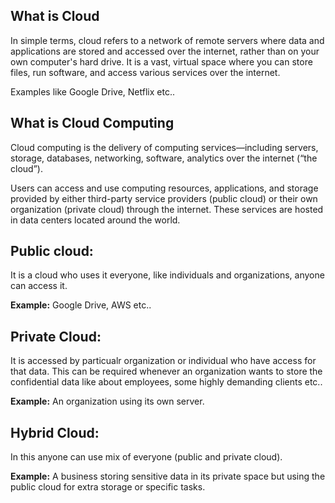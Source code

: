 ## What is Cloud ##

In simple terms, cloud refers to a network of remote servers where data and applications are stored and accessed over the internet, rather than on your own computer's hard drive.
It is a vast, virtual space where you can store files, run software, and access various services over the internet.

Examples like Google Drive, Netflix etc..

## What is Cloud Computing ##

Cloud computing is the delivery of computing services—including servers, storage, databases, networking, software, analytics over the internet (“the cloud”). 

Users can access and use computing resources, applications, and storage provided by either third-party service providers (public cloud) or their own organization (private cloud) through the internet. These services are hosted in data centers located around the world.

## Public cloud: ##

It is a cloud who uses it everyone, like individuals and organizations, anyone can access it.

**Example:**  Google Drive, AWS etc..

## Private Cloud: ##

It is accessed by particualr organization or individual who have access for that data.
This can be required whenever an organization wants to store the confidential data like about employees, some highly demanding clients etc..

**Example:** An organization using its own server.

## Hybrid Cloud: ##

In this anyone can use mix of everyone (public and private cloud).

**Example:**  A business storing sensitive data in its private space but using the public cloud for extra storage or specific tasks.

